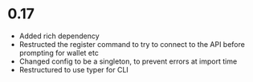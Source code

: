 
# 0.17
- Added rich dependency
- Restructed the register command to try to connect to the API before prompting for wallet etc
- Changed config to be a singleton, to prevent errors at import time
- Restructured to use typer for CLI
